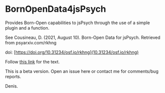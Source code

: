 # BornOpenData4jsPsych

Provides Born-Open capabilities to jsPsych through the use of a simple plugin and a function.

See Cousineau, D. (2021, August 10). Born-Open Data for jsPsych. Retrieved from psyarxiv.com/rkhng

doi: [https://doi.org/10.31234/osf.io/rkhng](10.31234/osf.io/rkhng)

Follow [this link](https://psyarxiv.com/rkhng) for the text.

This is a beta version. Open an issue  here or contact me for comments/bug reports.

Denis.
